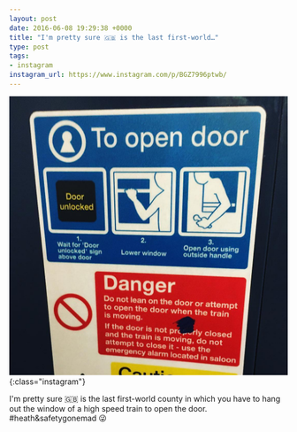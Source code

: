 ```yaml
---
layout: post
date: 2016-06-08 19:29:38 +0000
title: "I'm pretty sure 🇬🇧 is the last first-world…"
type: post
tags:
- instagram
instagram_url: https://www.instagram.com/p/BGZ7996ptwb/
---
```


![Instagram - BGZ7996ptwb](/assets/BGZ7996ptwb.jpg){:class="instagram"}

I'm pretty sure 🇬🇧 is the last first-world county in which you have to hang out the window of a high speed train to open the door. #heath&safetygonemad 😜
